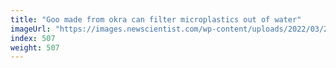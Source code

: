 ```yaml
---
title: "Goo made from okra can filter microplastics out of water"
imageUrl: "https://images.newscientist.com/wp-content/uploads/2022/03/21153016/SEI_94727474.jpg?width=600"
index: 507
weight: 507
---
```

